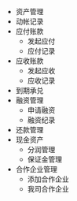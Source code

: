 - 资产管理
- 动帐记录
- 应付账款
  - 发起应付
  - 应付记录
- 应收账款
  - 发起应收
  - 应收记录
- 到期承兑
- 融资管理
  - 申请融资
  - 融资纪录
- 还款管理
- 现金资产
  - 分润管理
  - 保证金管理
- 合作企业管理
  - 添加合作企业
  - 我司合作企业

